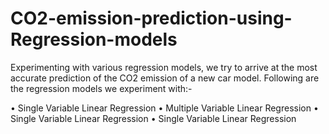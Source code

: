 # CO2-emission-prediction-using-Regression-models
Experimenting with various regression models, we try to arrive at the most accurate prediction of the CO2 emission of a new car model. Following are the regression models we experiment with:-

• Single Variable Linear Regression
• Multiple Variable Linear Regression
• Single Variable Linear Regression
• Single Variable Linear Regression

